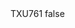 <?xml version="1.0" encoding="UTF-8"?>
<CustomMetadata xmlns="http://soap.sforce.com/2006/04/metadata">
    <label>TXU761</label>
    <protected>false</protected>
</CustomMetadata>
